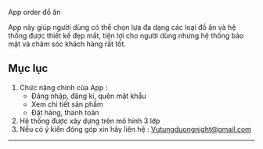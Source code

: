 App order đồ ăn 

App này giúp người dùng có thể chọn lựa đa dạng các loại đồ ăn và hệ thống được thiết kế đẹp mắt, tiện lợi cho người dùng nhưng hệ thống bảo mật và chăm sóc khách hàng rất tốt.

## Mục lục
1. Chức năng chính của App :
   -  Đăng nhập, đăng kí, quên mật khẩu
   -  Xem chi tiết sản phẩm
   -  Đặt hàng, thanh toán
2. Hệ thống được xây dựng trên mô hình 3 lớp
3. Nếu có ý kiến đóng góp xin hãy liên hệ : Vutungduongnight@gmail.com


---
